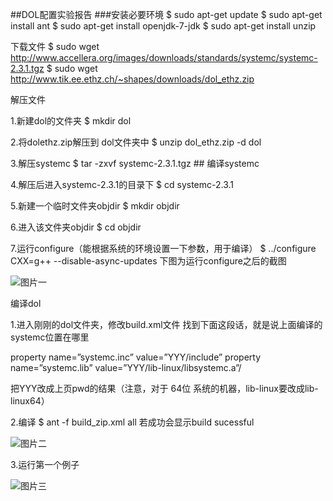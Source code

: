 ##DOL配置实验报告
###安装必要环境
$ sudo apt-get update $ sudo apt-get install ant $ sudo apt-get install openjdk-7-jdk $ sudo apt-get install unzip

下载文件 $ sudo wget
http://www.accellera.org/images/downloads/standards/systemc/systemc-2.3.1.tgz 
$ sudo wget
http://www.tik.ee.ethz.ch/~shapes/downloads/dol_ethz.zip


解压文件


1.新建dol的文件夹 $ mkdir dol

2.将dolethz.zip解压到 dol文件夹中 $ unzip dol_ethz.zip -d dol

3.解压systemc $ tar -zxvf systemc-2.3.1.tgz ## 编译systemc

4.解压后进入systemc-2.3.1的目录下 $ cd systemc-2.3.1

5.新建一个临时文件夹objdir $ mkdir objdir

6.进入该文件夹objdir $ cd objdir

7.运行configure（能根据系统的环境设置一下参数，用于编译） $ ../configure CXX=g++ --disable-async-updates 下图为运行configure之后的截图 

   ![图片一](https://ooo.0o0.ooo/2016/11/11/58257bd43b51b.png)
   
编译dol

1.进入刚刚的dol文件夹，修改build.xml文件 找到下面这段话，就是说上面编译的systemc位置在哪里

property name=”systemc.inc” value=”YYY/include” property name=”systemc.lib” value=”YYY/lib-linux/libsystemc.a”/

把YYY改成上页pwd的结果（注意，对于 64位 系统的机器，lib-linux要改成lib-linux64） 


2.编译 $ ant -f build_zip.xml all 若成功会显示build sucessful 

![图片二](https://ooo.0o0.ooo/2016/11/11/58257bd44e61d.png)

3.运行第一个例子

![图片三](https://ooo.0o0.ooo/2016/11/11/58257bd452a07.png)

  
